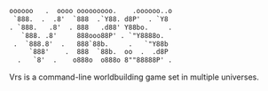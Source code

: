 ```html
oooooo   .  oooo ooooooooo.    .oooooo..o 
 `888.  .  .8'  `888  .`Y88. d8P'  . `Y8 
. `888.   .8'  . 888   .d88' Y88bo.     . 
   `888. .8'     888ooo88P' . `"Y8888o.  
 .  `888.8'  .   888`88b.     .   `"Y88b 
     `888'    .  888  `88b.  oo  .  .d8P 
  .   `8'  .    o888o  o888o 8""88888P' .
```
Vrs is a command-line worldbuilding game set in multiple universes.
